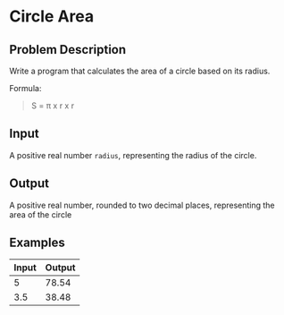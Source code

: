 # Circle Area

## Problem Description

Write a program that calculates the area of a circle based on its radius.

Formula:

> S = π x r x r

## Input

A positive real number `radius`, representing the radius of the circle.

## Output

A positive real number, rounded to two decimal places, representing the area of the circle

## Examples

|Input|Output|
|-|-|
|5|78.54|
|3.5|38.48|
